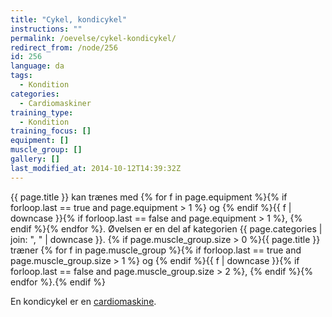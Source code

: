 ```yaml
---
title: "Cykel, kondicykel"
instructions: ""
permalink: /oevelse/cykel-kondicykel/
redirect_from: /node/256
id: 256
language: da
tags:
  - Kondition
categories:
  - Cardiomaskiner
training_type:
  - Kondition
training_focus: []
equipment: []
muscle_group: []
gallery: []
last_modified_at: 2014-10-12T14:39:32Z
---
```


{{ page.title }} kan trænes med {% for f in page.equipment %}{% if forloop.last == true and page.equipment > 1 %} og {% endif %}{{ f | downcase  }}{% if forloop.last == false and page.equipment > 1 %}, {% endif %}{% endfor %}. Øvelsen er en del af kategorien {{ page.categories | join: ", " | downcase }}. {% if page.muscle_group.size > 0 %}{{ page.title }} træner {% for f in page.muscle_group %}{% if forloop.last == true and page.muscle_group.size > 1 %} og {% endif %}{{ f | downcase }}{% if forloop.last == false and page.muscle_group.size > 2 %}, {% endif %}{% endfor %}.{% endif %}

En kondicykel er en [cardiomaskine](/bedste-cardiomaskiner/).
